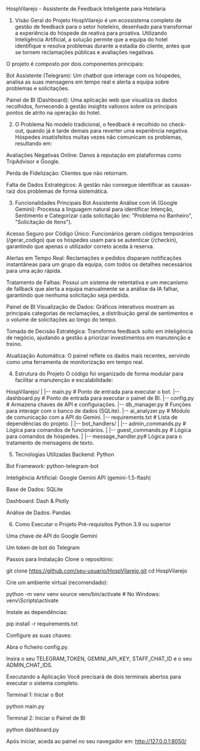 HospVilarejo - Assistente de Feedback Inteligente para Hotelaria


1. Visão Geral do Projeto
HospVilarejo é um ecossistema completo de gestão de feedback para o setor hoteleiro, desenhado para transformar a experiência do hóspede de reativa para proativa. Utilizando Inteligência Artificial, a solução permite que a equipa do hotel identifique e resolva problemas durante a estadia do cliente, antes que se tornem reclamações públicas e avaliações negativas.

O projeto é composto por dois componentes principais:

Bot Assistente (Telegram): Um chatbot que interage com os hóspedes, analisa as suas mensagens em tempo real e alerta a equipa sobre problemas e solicitações.

Painel de BI (Dashboard): Uma aplicação web que visualiza os dados recolhidos, fornecendo à gestão insights valiosos sobre os principais pontos de atrito na operação do hotel.

2. O Problema
No modelo tradicional, o feedback é recolhido no check-out, quando já é tarde demais para reverter uma experiência negativa. Hóspedes insatisfeitos muitas vezes não comunicam os problemas, resultando em:

Avaliações Negativas Online: Danos à reputação em plataformas como TripAdvisor e Google.

Perda de Fidelização: Clientes que não retornam.

Falta de Dados Estratégicos: A gestão não consegue identificar as causas-raiz dos problemas de forma sistemática.

3. Funcionalidades Principais
Bot Assistente
Análise com IA (Google Gemini): Processa a linguagem natural para identificar Intenção, Sentimento e Categorizar cada solicitação (ex: "Problema no Banheiro", "Solicitação de Itens").

Acesso Seguro por Código Único: Funcionários geram códigos temporários (/gerar_codigo) que os hóspedes usam para se autenticar (/checkin), garantindo que apenas o utilizador correto aceda à reserva.

Alertas em Tempo Real: Reclamações e pedidos disparam notificações instantâneas para um grupo da equipa, com todos os detalhes necessários para uma ação rápida.

Tratamento de Falhas: Possui um sistema de retentativa e um mecanismo de fallback que alerta a equipa manualmente se a análise da IA falhar, garantindo que nenhuma solicitação seja perdida.

Painel de BI
Visualização de Dados: Gráficos interativos mostram as principais categorias de reclamações, a distribuição geral de sentimentos e o volume de solicitações ao longo do tempo.

Tomada de Decisão Estratégica: Transforma feedback solto em inteligência de negócio, ajudando a gestão a priorizar investimentos em manutenção e treino.

Atualização Automática: O painel reflete os dados mais recentes, servindo como uma ferramenta de monitorização em tempo real.

4. Estrutura do Projeto
O código foi organizado de forma modular para facilitar a manutenção e escalabilidade:

HospVilarejo/
|
|-- main.py             # Ponto de entrada para executar o bot.
|-- dashboard.py        # Ponto de entrada para executar o painel de BI.
|-- config.py           # Armazena chaves de API e configurações.
|-- db_manager.py       # Funções para interagir com o banco de dados (SQLite).
|-- ai_analyzer.py      # Módulo de comunicação com a API do Gemini.
|-- requirements.txt    # Lista de dependências do projeto.
|
|-- bot_handlers/
|   |-- admin_commands.py # Lógica para comandos de funcionários.
|   |-- guest_commands.py # Lógica para comandos de hóspedes.
|   |-- message_handler.py# Lógica para o tratamento de mensagens de texto.

5. Tecnologias Utilizadas
Backend: Python

Bot Framework: python-telegram-bot

Inteligência Artificial: Google Gemini API (gemini-1.5-flash)

Base de Dados: SQLite

Dashboard: Dash & Plotly

Análise de Dados: Pandas

6. Como Executar o Projeto
Pré-requisitos
Python 3.9 ou superior

Uma chave de API do Google Gemini

Um token de bot do Telegram

Passos para Instalação
Clone o repositório:

git clone https://github.com/seu-usuario/HospVilarejo.git
cd HospVilarejo

Crie um ambiente virtual (recomendado):

python -m venv venv
source venv/bin/activate  # No Windows: venv\Scripts\activate

Instale as dependências:

pip install -r requirements.txt

Configure as suas chaves:

Abra o ficheiro config.py.

Insira o seu TELEGRAM_TOKEN, GEMINI_API_KEY, STAFF_CHAT_ID e o seu ADMIN_CHAT_IDS.

Executando a Aplicação
Você precisará de dois terminais abertos para executar o sistema completo.

Terminal 1: Iniciar o Bot

python main.py

Terminal 2: Iniciar o Painel de BI

python dashboard.py

Após iniciar, aceda ao painel no seu navegador em: http://127.0.0.1:8050/
